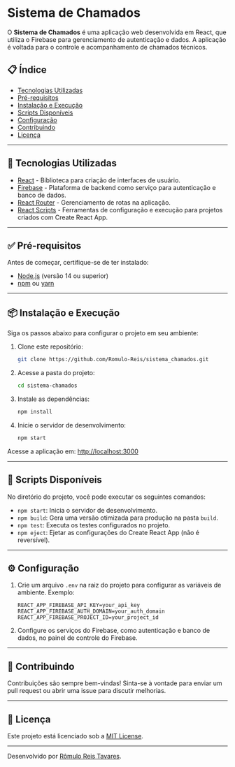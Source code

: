 # Sistema de Chamados

O **Sistema de Chamados** é uma aplicação web desenvolvida em React, que utiliza o Firebase para gerenciamento de autenticação e dados. A aplicação é voltada para o controle e acompanhamento de chamados técnicos.

## 📋 Índice

- [Tecnologias Utilizadas](#tecnologias-utilizadas)
- [Pré-requisitos](#pré-requisitos)
- [Instalação e Execução](#instalação-e-execução)
- [Scripts Disponíveis](#scripts-disponíveis)
- [Configuração](#configuração)
- [Contribuindo](#contribuindo)
- [Licença](#licença)

---

## 🚀 Tecnologias Utilizadas

- [React](https://reactjs.org/) - Biblioteca para criação de interfaces de usuário.
- [Firebase](https://firebase.google.com/) - Plataforma de backend como serviço para autenticação e banco de dados.
- [React Router](https://reactrouter.com/) - Gerenciamento de rotas na aplicação.
- [React Scripts](https://create-react-app.dev/docs/getting-started/) - Ferramentas de configuração e execução para projetos criados com Create React App.

---

## ✅ Pré-requisitos

Antes de começar, certifique-se de ter instalado:

- [Node.js](https://nodejs.org/) (versão 14 ou superior)
- [npm](https://www.npmjs.com/) ou [yarn](https://yarnpkg.com/)

---

## 📦 Instalação e Execução

Siga os passos abaixo para configurar o projeto em seu ambiente:

1. Clone este repositório:
   ```bash
   git clone https://github.com/Romulo-Reis/sistema_chamados.git
   ```

2. Acesse a pasta do projeto:
   ```bash
   cd sistema-chamados
   ```

3. Instale as dependências:
   ```bash
   npm install
   ```

4. Inicie o servidor de desenvolvimento:
   ```bash
   npm start
   ```

Acesse a aplicação em: [http://localhost:3000](http://localhost:3000)

---

## 📜 Scripts Disponíveis

No diretório do projeto, você pode executar os seguintes comandos:

- `npm start`: Inicia o servidor de desenvolvimento.
- `npm build`: Gera uma versão otimizada para produção na pasta `build`.
- `npm test`: Executa os testes configurados no projeto.
- `npm eject`: Ejetar as configurações do Create React App (não é reversível).

---

## ⚙️ Configuração

1. Crie um arquivo `.env` na raiz do projeto para configurar as variáveis de ambiente. Exemplo:
   ```
   REACT_APP_FIREBASE_API_KEY=your_api_key
   REACT_APP_FIREBASE_AUTH_DOMAIN=your_auth_domain
   REACT_APP_FIREBASE_PROJECT_ID=your_project_id
   ```

2. Configure os serviços do Firebase, como autenticação e banco de dados, no painel de controle do Firebase.

---

## 🤝 Contribuindo

Contribuições são sempre bem-vindas! Sinta-se à vontade para enviar um pull request ou abrir uma issue para discutir melhorias.

---

## 📝 Licença

Este projeto está licenciado sob a [MIT License](LICENSE).

---

Desenvolvido por [Rômulo Reis Tavares](https://github.com/seu-usuario).